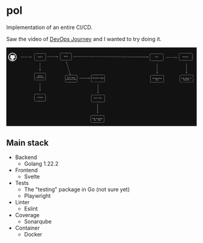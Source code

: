 # pol
Implementation of an entire CI/CD.

Saw the video of [DevOps Journey](https://www.youtube.com/watch?v=KnSBNd3b0qI) and I wanted to try doing it.

![image](.github/assets/Screenshot%202024-06-22%20at%2002.05.57.png)

## Main stack
- Backend
    - Golang 1.22.2
- Frontend
    - Svelte
- Tests
    - The "testing" package in Go (not sure yet)
    - Playwright
- Linter
    - Eslint
- Coverage
    - Sonarqube
- Container
    - Docker
